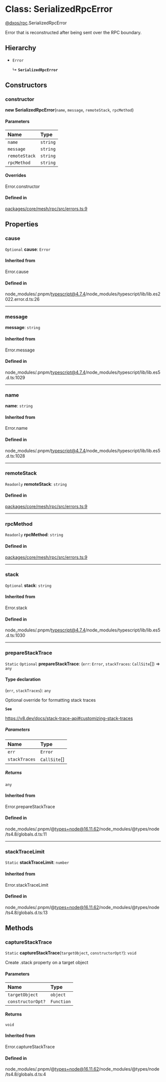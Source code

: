 # Class: SerializedRpcError

[@dxos/rpc](../modules/dxos_rpc.md).SerializedRpcError

Error that is reconstructed after being sent over the RPC boundary.

## Hierarchy

- `Error`

  ↳ **`SerializedRpcError`**

## Constructors

### constructor

**new SerializedRpcError**(`name`, `message`, `remoteStack`, `rpcMethod`)

#### Parameters

| Name | Type |
| :------ | :------ |
| `name` | `string` |
| `message` | `string` |
| `remoteStack` | `string` |
| `rpcMethod` | `string` |

#### Overrides

Error.constructor

#### Defined in

[packages/core/mesh/rpc/src/errors.ts:9](https://github.com/dxos/dxos/blob/main/packages/core/mesh/rpc/src/errors.ts#L9)

## Properties

### cause

 `Optional` **cause**: `Error`

#### Inherited from

Error.cause

#### Defined in

node_modules/.pnpm/typescript@4.7.4/node_modules/typescript/lib/lib.es2022.error.d.ts:26

___

### message

 **message**: `string`

#### Inherited from

Error.message

#### Defined in

node_modules/.pnpm/typescript@4.7.4/node_modules/typescript/lib/lib.es5.d.ts:1029

___

### name

 **name**: `string`

#### Inherited from

Error.name

#### Defined in

node_modules/.pnpm/typescript@4.7.4/node_modules/typescript/lib/lib.es5.d.ts:1028

___

### remoteStack

 `Readonly` **remoteStack**: `string`

#### Defined in

[packages/core/mesh/rpc/src/errors.ts:9](https://github.com/dxos/dxos/blob/main/packages/core/mesh/rpc/src/errors.ts#L9)

___

### rpcMethod

 `Readonly` **rpcMethod**: `string`

#### Defined in

[packages/core/mesh/rpc/src/errors.ts:9](https://github.com/dxos/dxos/blob/main/packages/core/mesh/rpc/src/errors.ts#L9)

___

### stack

 `Optional` **stack**: `string`

#### Inherited from

Error.stack

#### Defined in

node_modules/.pnpm/typescript@4.7.4/node_modules/typescript/lib/lib.es5.d.ts:1030

___

### prepareStackTrace

 `Static` `Optional` **prepareStackTrace**: (`err`: `Error`, `stackTraces`: `CallSite`[]) => `any`

#### Type declaration

(`err`, `stackTraces`): `any`

Optional override for formatting stack traces

**`See`**

https://v8.dev/docs/stack-trace-api#customizing-stack-traces

##### Parameters

| Name | Type |
| :------ | :------ |
| `err` | `Error` |
| `stackTraces` | `CallSite`[] |

##### Returns

`any`

#### Inherited from

Error.prepareStackTrace

#### Defined in

node_modules/.pnpm/@types+node@16.11.62/node_modules/@types/node/ts4.8/globals.d.ts:11

___

### stackTraceLimit

 `Static` **stackTraceLimit**: `number`

#### Inherited from

Error.stackTraceLimit

#### Defined in

node_modules/.pnpm/@types+node@16.11.62/node_modules/@types/node/ts4.8/globals.d.ts:13

## Methods

### captureStackTrace

`Static` **captureStackTrace**(`targetObject`, `constructorOpt?`): `void`

Create .stack property on a target object

#### Parameters

| Name | Type |
| :------ | :------ |
| `targetObject` | `object` |
| `constructorOpt?` | `Function` |

#### Returns

`void`

#### Inherited from

Error.captureStackTrace

#### Defined in

node_modules/.pnpm/@types+node@16.11.62/node_modules/@types/node/ts4.8/globals.d.ts:4
